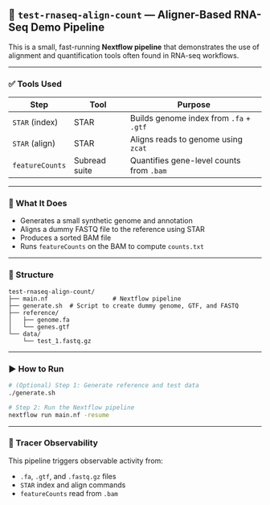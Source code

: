 
## 📄 `test-rnaseq-align-count` — Aligner-Based RNA-Seq Demo Pipeline

This is a small, fast-running **Nextflow pipeline** that demonstrates the use of alignment and quantification tools often found in RNA-seq workflows.

---

### ✅ Tools Used

| Step            | Tool          | Purpose                                  |
| --------------- | ------------- | ---------------------------------------- |
| `STAR` (index)  | STAR          | Builds genome index from `.fa` + `.gtf`  |
| `STAR` (align)  | STAR          | Aligns reads to genome using `zcat`      |
| `featureCounts` | Subread suite | Quantifies gene-level counts from `.bam` |

---

### 🧪 What It Does

* Generates a small synthetic genome and annotation
* Aligns a dummy FASTQ file to the reference using STAR
* Produces a sorted BAM file
* Runs `featureCounts` on the BAM to compute `counts.txt`

---

### 📁 Structure

```
test-rnaseq-align-count/
├── main.nf                  # Nextflow pipeline
├── generate.sh  # Script to create dummy genome, GTF, and FASTQ
├── reference/
│   ├── genome.fa
│   └── genes.gtf
└── data/
    └── test_1.fastq.gz
```

---

### ▶️ How to Run

```bash
# (Optional) Step 1: Generate reference and test data
./generate.sh

# Step 2: Run the Nextflow pipeline
nextflow run main.nf -resume
```

---

### 🧭 Tracer Observability

This pipeline triggers observable activity from:

* `.fa`, `.gtf`, and `.fastq.gz` files
* `STAR` index and align commands
* `featureCounts` read from `.bam`

